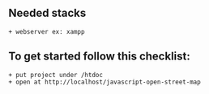 ## Needed stacks
    + webserver ex: xampp
    
## To get started follow this checklist:
    + put project under /htdoc
    + open at http://localhost/javascript-open-street-map
